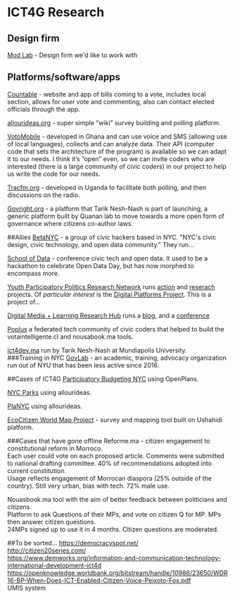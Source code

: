 # ICT4G Research

## Design firm
[Mod Lab](https://mod-lab.com/) - Design firm we'd like to work with 

## Platforms/software/apps
[Countable](https://www.countable.us/) - website and app of bills coming to a vote, includes local section, allows for user vote and commenting, also can contact elected officials through the app.  

[allourideas.org](http://allourideas.org/) - super simple "wiki" survey building and polling platform.  

[VotoMobile](https://www.votomobile.org/) - developed in Ghana and can use voice and SMS (allowing use of local languages), collects and can analyze data. Their API (computer code that sets the architecture of the program) is available so we can adapt it to our needs. I think it’s “open” even, so we can invite coders who are interested (there is a large community of civic coders) in our project to help us write the code for our needs.  

[Tracfm.org](http://tracfm.org/) - developed in Uganda to facilitate both polling, and then discussions on the radio.  

[Govright.org](http://govright.org/) - a platform that Tarik Nesh-Nash is part of launching, a generic platform built by Quanan lab to move towards a more open form of governance where citizens co-author laws.  

##Allies
[BetaNYC](https://beta.nyc/) - a group of civic hackers based in NYC. "NYC's civic design, civic technology, and open data community." They run...  

[School of Data](https://schoolofdata.nyc/open-call-for-school-of-data-session-proposals/) - conference civic tech and open data. It used to be a hackathon to celebrate Open Data Day, but has now morphed to encompass more.  

[Youth Participatory Politics Research Network](http://ypp.dmlcentral.net/) runs [action](http://ypp.dmlcentral.net/action-projects) and [reserach](http://ypp.dmlcentral.net/research-projects) projects. Of _particular interest_ is the [Digital Platforms Project](http://ypp.dmlcentral.net/projects/digital-platforms-project). This is a project of...  

[Digital Media + Learning Research Hub](http://dmlhub.net/) runs a [blog](http://dmlcentral.net/), and a [conference](http://dmlhub.net/conference/)  

[Poplus](http://poplus.org) a federated tech community of civic coders that helped to build the votaintelligente.cl and nousabook.ma tools.  

[ict4dev.ma](http://ict4dev.ma) run by Tarik Nesh-Nash at Mundiapolis University.  
###Training in NYC
[GovLab](http://govlab.org) - an academic, training, advocacy organization run out of NYU that has been less active since 2016.

##Cases of ICT4G
[Participatory Budgeting NYC](http://ideas.pbnyc.org/page/about) using OpenPlans.  

[NYC Parks](http://blog.allourideas.org/post/49023446765/new-york-city-parks) using allourideas.  

[PlaNYC](http://blog.allourideas.org/post/6326304438/making-new-york-greener-and-greater) using allourideas.  

[EcoCitizen World Map Project](http://ecocitizenworldmap.org/) - survey and mapping tool built on Ushahidi platform.  

###Cases that have gone offline
Reforme.ma - citizen engagement to constitutional reform in Morroco.    
Each user could vote on each proposed article. Comments were submitted to national drafting committee. 40% of recommendations adopted into current constitution.  
Usage reflects engagement of Morrocan diaspora (25% outside of the country). Still very urban, bias with tech. 72% male use.  

Nouasbook.ma tool with the aim of better feedback between politicians and citizens.  
Platform to ask Questions of their MPs, and vote on citizen Q for MP. MPs then answer citizen questions.  
24MPs signed up to use it in 4 months. Citizen questions are moderated.

##To be sorted...
https://democracyspot.net/  
http://citizen20series.com/  
https://www.demworks.org/information-and-communication-technology-international-development-ict4d  
https://openknowledge.worldbank.org/bitstream/handle/10986/23650/WDR16-BP-When-Does-ICT-Enabled-Citizen-Voice-Peixoto-Fox.pdf  
UMIS system

